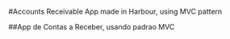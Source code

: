 #Accounts Receivable App made in Harbour, using MVC pattern

##App de Contas a Receber, usando padrao MVC